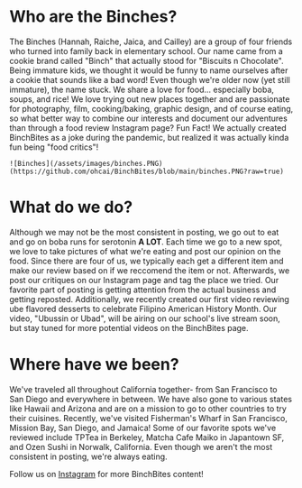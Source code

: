 # Who are the Binches? 
The Binches (Hannah, Raiche, Jaica, and Cailley) are a group of four friends who turned into family back in elementary school. Our name came from a cookie brand called "Binch" that actually stood for "Biscuits n Chocolate". Being immature kids, we thought it would be funny to name ourselves after a cookie that sounds like a bad word! Even though we're older now (yet still immature), the name stuck. We share a love for food... especially boba, soups, and rice! We love trying out new places together and are passionate for photography, film, cooking/baking, graphic design, and of course eating, so what better way to combine our interests and document our adventures than through a food review Instagram page? Fun Fact! We actually created BinchBites as a joke during the pandemic, but realized it was actually kinda fun being "food critics"!

    ![Binches](/assets/images/binches.PNG)(https://github.com/ohcai/BinchBites/blob/main/binches.PNG?raw=true)

# What do we do?
Although we may not be the most consistent in posting, we go out to eat and go on boba runs for serotonin **A LOT**. Each time we go to a new spot, we love to take pictures of what we're eating and post our opinion on the food. Since there are four of us, we typically each get a different item and make our review based on if we reccomend the item or not. Afterwards, we post our critiques on our Instagram page and tag the place we tried. Our favorite part of posting is getting attention from the actual business and getting reposted. Additionally, we recently created our first video reviewing ube flavored desserts to celebrate Filipino American History Month. Our video, "Ubussin or Ubad", will be airing on our school's live stream soon, but stay tuned for more potential videos on the BinchBites page.

# Where have we been?
We've traveled all throughout California together- from San Francisco to San Diego and everywhere in between. We have also gone to various states like Hawaii and Arizona and are on a mission to go to other countries to try their cuisines. Recently, we've visited Fisherman's Wharf in San Francisco, Mission Bay, San Diego, and Jamaica! Some of our favorite spots we've reviewed include TPTea in Berkeley, Matcha Cafe Maiko in Japantown SF, and Ozen Sushi in Norwalk, California. Even though we aren't the most consistent in posting, we're always eating. 
  
Follow us on [Instagram](https://www.instagram.com/binchbites/) for more BinchBites content!
